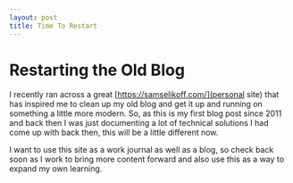 ```yaml
---
layout: post
title: Time To Restart
---
```


# Restarting the Old Blog

I recently ran across a great [https://samselikoff.com/](personal site) that has inspired me to clean up my old blog and get it up and running on something a little more modern. So, as this is my first blog post since 2011 and back then I was just documenting a lot of technical solutions I had come up with back then, this will be a little different now. 

I want to use this site as a work journal as well as a blog, so check back soon as I work to bring more content forward and also use this as a way to expand my own learning.